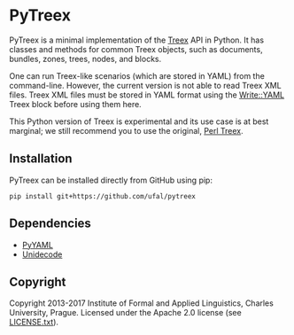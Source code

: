 PyTreex
=======

PyTreex is a minimal implementation of the [Treex](http://ufal.cz/treex) API in Python. 
It has classes and methods for common Treex objects, such as documents, bundles, zones,
trees, nodes, and blocks.

One can run Treex-like scenarios (which are stored in YAML) from the command-line.
However, the current version is not able to read Treex XML files. Treex XML files must be
stored in YAML format using the [Write::YAML](https://github.com/ufal/treex/blob/master/lib/Treex/Block/Write/YAML.pm)
Treex block before using them here.

This Python version of Treex is experimental and its use case is at best marginal; we still
recommend you to use the original, [Perl Treex](https://github.com/ufal/treex).

Installation
------------

PyTreex can be installed directly from GitHub using pip:
```
pip install git+https://github.com/ufal/pytreex
```

Dependencies
------------

- [PyYAML](https://pypi.python.org/pypi/PyYAML/)
- [Unidecode](https://pypi.python.org/pypi/Unidecode)

Copyright
---------

Copyright 2013-2017 Institute of Formal and Applied Linguistics, Charles University, Prague.
Licensed under the Apache 2.0 license (see [LICENSE.txt](LICENSE.txt)).
